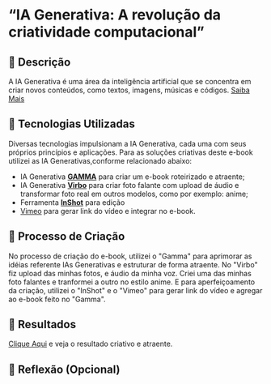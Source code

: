 # “IA Generativa: A revolução da criatividade computacional”

## 📒 Descrição
A IA Generativa é uma área da inteligência artificial que se concentra em criar novos conteúdos, como textos, imagens, músicas e códigos.
[Saiba Mais](https://aws.amazon.com/pt/what-is/generative-ai/)

## 🤖 Tecnologias Utilizadas
Diversas tecnologias impulsionam a IA Generativa, cada uma com seus próprios princípios e aplicações.
Para as soluções criativas deste e-book utilizei as IA Generativas,conforme relacionado abaixo:
- IA Generativa **[GAMMA](https://gamma.app/)** para criar um e-book roteirizado e atraente;
- IA Generativa **[Virbo](https://virbo.wondershare.com/app/talkingphoto/)** para criar foto falante com upload de áudio e transformar foto real em outros modelos, como por exemplo: anime;
- Ferramenta **[InShot](https://inshot.com/)** para edição
- [Vimeo](https://vimeo.com/pt-br/) para gerar link do vídeo e integrar no e-book.

## 🧐 Processo de Criação
No processo de criação do e-book, utilizei o "Gamma" para aprimorar as idéias referente IAs Generativas e estruturar de forma atraente.
No "Virbo" fiz upload das minhas fotos, e áudio da minha voz. Criei uma das minhas foto falantes e tranformei a outro no estilo anime.
E para aperfeiçoamento da criação, utilizei o "InShot" e o "Vimeo" para gerar link do vídeo e agregar ao e-book feito no "Gamma".

## 🚀 Resultados
[Clique Aqui](https://gamma.app/docs/IA-Generativa-8kq9syr0ezlhi19?mode=doc) e veja o resultado criativo e atraente.
## 💭 Reflexão (Opcional)



